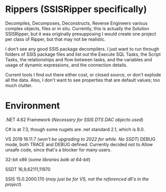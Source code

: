 # Rippers (SSISRipper specifically)
Decompiles, Decomposes, Deconstructs, Reverse Engineers various complex objects, files or in situ.  Currently, this is actually the Solution SSISRipper, but it was originally presupposing I would create one project per class of Ripper, but that may not be realistic.

I don't see any good SSIS package decompilers.  I just want to run through folders of SSIS package files and list out the Execute SQL Tasks, the Script Tasks, the relationships and flow between tasks, and the variables and usage of dynamic expressions, and the connection details.

Current tools I find out there either cost, or closed source, or don't explode all the data. Also, I don't want to see properties that are default values; too much clutter.

# Environment
.NET 4.62 Framework (_Necessary for SSIS DTS DAC objects used_)

C# is at 7.3, though some nugets are .net standard 2.1, which is 8.0.

VS 2019 16.11.7 (_won't be upgrading to 2022 for while. No SSDT_) DEBUG mode, both TRACE and DEBUG defined. Currently decided not to Allow unsafe code, since that's a blocker for many users.

32-bit x86 (_some libraries balk at 64-bit_)

SSDT 16,9,62111,11970

SSIS 15.0.2000.170 (_may just be for VS, not the referenced dll's in the project_)


